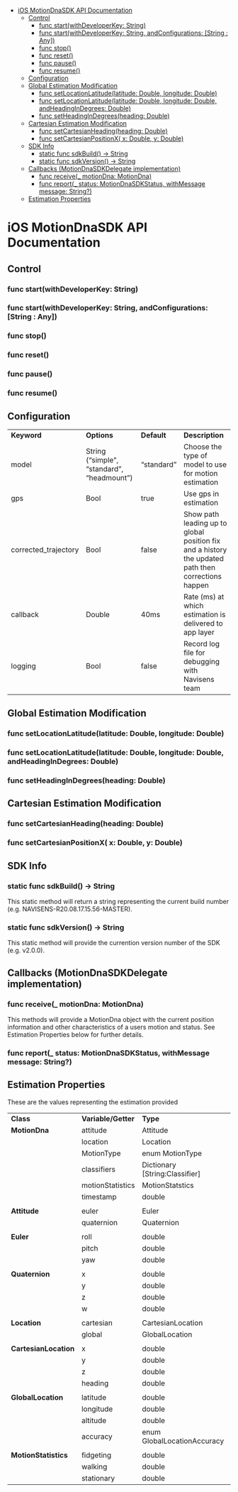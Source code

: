   - [iOS MotionDnaSDK API
    Documentation](#ios-motiondnasdk-api-documentation)
      - [Control](#control)
          - [func start(withDeveloperKey:
            String)](#func-startwithdeveloperkey-string)
          - [func start(withDeveloperKey: String, andConfigurations:
            \[String :
            Any\])](#func-startwithdeveloperkey-string-andconfigurations-string-any)
          - [func stop()](#func-stop)
          - [func reset()](#func-reset)
          - [func pause()](#func-pause)
          - [func resume()](#func-resume)
      - [Configuration](#configuration)
      - [Global Estimation
        Modification](#global-estimation-modification)
          - [func setLocationLatitude(latitude: Double, longitude:
            Double)](#func-setlocationlatitudelatitude-double-longitude-double)
          - [func setLocationLatitude(latitude: Double, longitude:
            Double, andHeadingInDegrees: Double)
            ](#func-setlocationlatitudelatitude-double-longitude-double-andheadingindegrees-double)
          - [func setHeadingInDegrees(heading:
            Double)](#func-setheadingindegreesheading-double)
      - [Cartesian Estimation
        Modification](#cartesian-estimation-modification)
          - [func setCartesianHeading(heading:
            Double)](#func-setcartesianheadingheading-double)
          - [func setCartesianPositionX( x: Double, y:
            Double)](#func-setcartesianpositionx-x-double-y-double)
      - [SDK Info](#sdk-info)
          - [static func sdkBuild() -\>
            String](#static-func-sdkbuild---string)
          - [static func sdkVersion() -\>
            String](#static-func-sdkversion---string)
      - [Callbacks (MotionDnaSDKDelegate
        implementation)](#callbacks-motiondnasdkdelegate-implementation)
          - [func receive(\_ motionDna:
            MotionDna)](#func-receive_-motiondna-motiondna)
          - [func report(\_ status: MotionDnaSDKStatus, withMessage
            message:
            String?)](#func-report_-status-motiondnasdkstatus-withmessage-message-string)
      - [Estimation Properties](#estimation-properties)

# iOS MotionDnaSDK API Documentation

## Control

### func start(withDeveloperKey: String)

### func start(withDeveloperKey: String, andConfigurations: \[String : Any\])

### func stop()

### func reset()

### func pause()

### func resume()

## Configuration

|                       |                                            |             |                                                                                                    |
| --------------------- | ------------------------------------------ | ----------- | -------------------------------------------------------------------------------------------------- |
| **Keyword**           | **Options**                                | **Default** | **Description**                                                                                    |
| model                 | String (“simple”, “standard”, “headmount”) | “standard”  | Choose the type of model to use for motion estimation                                              |
| gps                   | Bool                                       | true        | Use gps in estimation                                                                              |
| corrected\_trajectory | Bool                                       | false       | Show path leading up to global position fix and a history the updated path then corrections happen |
| callback              | Double                                     | 40ms        | Rate (ms) at which estimation is delivered to app layer                                            |
| logging               | Bool                                       | false       | Record log file for debugging with Navisens team                                                   |

## Global Estimation Modification

### func setLocationLatitude(latitude: Double, longitude: Double)

### func setLocationLatitude(latitude: Double, longitude: Double, andHeadingInDegrees: Double) 

### func setHeadingInDegrees(heading: Double)

## Cartesian Estimation Modification

### func setCartesianHeading(heading: Double)

### func setCartesianPositionX( x: Double, y: Double)

## SDK Info

### static func sdkBuild() -\> String

This static method will return a string representing the current build
number (e.g. NAVISENS-R20.08.17.15.56-MASTER).

### static func sdkVersion() -\> String

This static method will provide the currention version number of the SDK
(e.g. v2.0.0).

## Callbacks (MotionDnaSDKDelegate implementation)

### func receive(\_ motionDna: MotionDna)

This methods will provide a MotionDna object with the current position
information and other characteristics of a users motion and status. See
Estimation Properties below for further details.

### func report(\_ status: MotionDnaSDKStatus, withMessage message: String?)

## Estimation Properties

These are the values representing the estimation provided

|                       |                     |                                  |
| --------------------- | ------------------- | -------------------------------- |
| **Class**             | **Variable/Getter** | **Type**                         |
| **MotionDna**         | attitude            | Attitude                         |
|                       | location            | Location                         |
|                       | MotionType          | enum MotionType                  |
|                       | classifiers         | Dictionary \[String:Classifier\] |
|                       | motionStatistics    | MotionStatstics                  |
|                       | timestamp           | double                           |
|                       |                     |                                  |
| **Attitude**          | euler               | Euler                            |
|                       | quaternion          | Quaternion                       |
|                       |                     |                                  |
| **Euler**             | roll                | double                           |
|                       | pitch               | double                           |
|                       | yaw                 | double                           |
|                       |                     |                                  |
| **Quaternion**        | x                   | double                           |
|                       | y                   | double                           |
|                       | z                   | double                           |
|                       | w                   | double                           |
|                       |                     |                                  |
| **Location**          | cartesian           | CartesianLocation                |
|                       | global              | GlobalLocation                   |
|                       |                     |                                  |
| **CartesianLocation** | x                   | double                           |
|                       | y                   | double                           |
|                       | z                   | double                           |
|                       | heading             | double                           |
|                       |                     |                                  |
| **GlobalLocation**    | latitude            | double                           |
|                       | longitude           | double                           |
|                       | altitude            | double                           |
|                       | accuracy            | enum GlobalLocationAccuracy      |
|                       |                     |                                  |
| **MotionStatistics**  | fidgeting           | double                           |
|                       | walking             | double                           |
|                       | stationary          | double                           |
